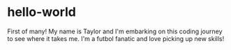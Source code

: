 # hello-world
First of many!
My name is Taylor and I'm embarking on this coding journey to see where it takes me.  I'm a futbol fanatic and love picking up new skills!
